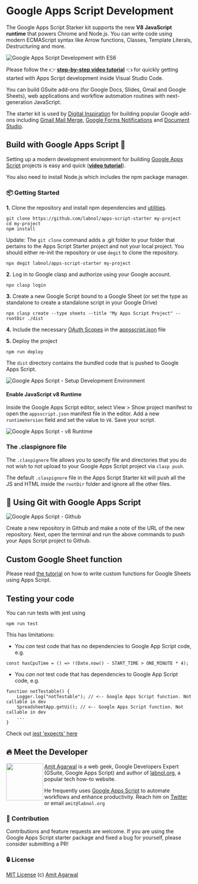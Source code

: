 # Google Apps Script Development

The Google Apps Script Starker kit supports the new **V8 JavaScript runtime** that powers Chrome and Node.js. You can write code using modern ECMAScript syntax like Arrow functions, Classes, Template Literals, Destructuring and more.

![Google Apps Script Development with ES6](images/google-apps-script-development.png)

Please follow the 👉 **[step-by-step video tutorial](https://www.youtube.com/watch?v=KxdCIbeO4Uk)** 👈 for quickly getting started with Apps Script development inside Visual Studio Code.

You can build GSuite add-ons (for Google Docs, Slides, Gmail and Google Sheets), web applications and workflow automation routines with next-generation JavaScript.

The starter kit is used by [Digital Inspiration](https://digitalinspiration.com/) for building popular Google add-ons including [Gmail Mail Merge](https://gsuite.google.com/marketplace/app/mail_merge_with_attachments/223404411203), [Google Forms Notifications](https://gsuite.google.com/marketplace/app/email_notifications_for_google_forms/984866591130) and [Document Studio](https://gsuite.google.com/marketplace/app/document_studio/429444628321).

## Build with Google Apps Script 🚀

Setting up a modern development environment for building [Google Apps Script](https://www.labnol.org/topic/google-apps-script/) projects is easy and quick (**[video tutorial](https://www.youtube.com/watch?v=KxdCIbeO4Uk)**).

You also need to install Node.js which includes the npm package manager.

### :package: Getting Started

**1.** Clone the repository and install npm dependencies and [utilities](TOOLS.md).

```
git clone https://github.com/labnol/apps-script-starter my-project
cd my-project
npm install
```

Update: The `git clone` command adds a .git folder to your folder that pertains to the Apps Script Starter project and not your local project. You should either re-init the repository or use `degit` to clone the repository.

```
npx degit labnol/apps-script-starter my-project
```

**2.** Log in to Google clasp and authorize using your Google account.

```
npx clasp login
```

**3.** Create a new Google Script bound to a Google Sheet (or set the type as standalone to create a standalone script in your Google Drive)

```
npx clasp create --type sheets --title "My Apps Script Project" --rootDir ./dist
```

**4.** Include the necessary [OAuth Scopes](./scopes.md) in the [appsscript.json](./appsscript.json) file

**5.** Deploy the project

```
npm run deploy
```

The `dist` directory contains the bundled code that is pushed to Google Apps Script.

![Google Apps Script - Setup Development Environment](images/npm-install.gif)

#### Enable JavaScript v8 Runtime

Inside the Google Apps Script editor, select View > Show project manifest to open the `appsscript.json` manifest file in the editor. Add a new `runtimeVersion` field and set the value to `V8`. Save your script.

![Google Apps Script - v8 Runtime](images/apps-script-v8.png)

### The .claspignore file

The `.claspignore` file allows you to specify file and directories that you do not wish to not upload to your Google Apps Script project via `clasp push`.

The default `.claspignore` file in the Apps Script Starter kit will push all the JS and HTML inside the `rootDir` folder and ignore all the other files.

## :beginner: Using Git with Google Apps Script

![Google Apps Script - Github](images/github-apps-script.png)

Create a new repository in Github and make a note of the URL of the new repository. Next, open the terminal and run the above commands to push your Apps Script project to Github.

## Custom Google Sheet function

Please read [the tutorial](./FUNCTIONS.md) on how to write custom functions for Google Sheets using Apps Script.

## Testing your code
You can run tests with jest using
```
npm run test
```
This has limitations:

* You _can_ test code that has no dependencies to Google App Script code, e.g.
```
const hasCpuTime = () => !(Date.now() - START_TIME > ONE_MINUTE * 4);

```
* You _can not_ test code that has dependencies to Google App Script code, e.g.
```
function notTestable() {
    Logger.log("notTestable"); // <-- Google Apps Script function. Not callable in dev
    SpreadsheetApp.getUi(); // <-- Google Apps Script function. Not callable in dev
    ...
}
```
Check out [jest 'expects' here](https://jestjs.io/docs/expect)

## :fire: Meet the Developer

<img align="left" width="100" height="100" src="https://pbs.twimg.com/profile_images/1320276905271070727/zQUrdqxO_200x200.jpg">

[Amit Agarwal](https://www.labnol.org/about) is a web geek, Google Developers Expert (GSuite, Google Apps Script) and author of [labnol.org](https://www.labnol.org/), a popular tech how-to website.

He frequently uses [Google Apps Script](https://ctrlq.org/) to automate workflows and enhance productivity. Reach him on [Twitter](https://twitter.com/labnol) or email `amit@labnol.org`

### :cherry_blossom: Contribution

Contributions and feature requests are welcome. If you are using the Google Apps Script starter package and fixed a bug for yourself, please consider submitting a PR!

### :lock: License

[MIT License](https://github.com/labnol/apps-script-starter/blob/master/LICENSE) (c) [Amit Agarwal](https://www.labnol.org/about/)
